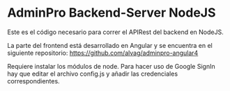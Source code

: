 # AdminPro Backend-Server NodeJS

Este es el código necesario para correr el APIRest del backend en NodeJS.

La parte del frontend está desarrollado en Angular y se encuentra en el siguiente repositorio:
https://github.com/alvag/adminpro-angular4

Requiere instalar los módulos de node. Para hacer uso de Google SignIn hay que editar el archivo config.js y añadir las credenciales correspondientes.
